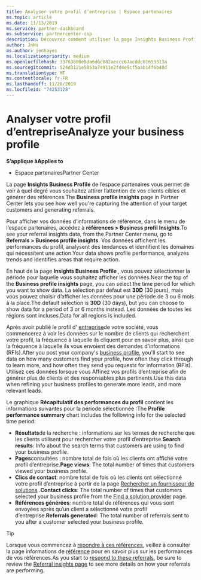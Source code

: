```yaml
---
title: Analyser votre profil d’entreprise | Espace partenaires
ms.topic: article
ms.date: 11/13/2019
ms.service: partner-dashboard
ms.subservice: partnercenter-csp
description: Découvrez comment utiliser la page Insights Business Profile pour voir à quel degré vous souhaitez attirer l’attention de vos clients cibles et générer des références.
author: JnHs
ms.author: jenhayes
ms.localizationpriority: medium
ms.openlocfilehash: 33763800e8da6d6c082aeccc67acddc01653313a
ms.sourcegitcommit: 524d3121e5053a74911e2fd4e9cf5aab14f6b48d
ms.translationtype: MT
ms.contentlocale: fr-FR
ms.lasthandoff: 11/20/2019
ms.locfileid: "74253128"
---
```

# <a name="analyze-your-business-profile"></a><span data-ttu-id="a0c3f-103">Analyser votre profil d’entreprise</span><span class="sxs-lookup"><span data-stu-id="a0c3f-103">Analyze your business profile</span></span>
<!-- 
https://go.microsoft.com/fwlink/?linkid=849120
-->

<span data-ttu-id="a0c3f-104">**S’applique à**</span><span class="sxs-lookup"><span data-stu-id="a0c3f-104">**Applies to**</span></span>

- <span data-ttu-id="a0c3f-105">Espace partenaires</span><span class="sxs-lookup"><span data-stu-id="a0c3f-105">Partner Center</span></span>

<span data-ttu-id="a0c3f-106">La page **Insights Business Profile** de l’espace partenaires vous permet de voir à quel degré vous souhaitez attirer l’attention de vos clients cibles et générer des références.</span><span class="sxs-lookup"><span data-stu-id="a0c3f-106">The **Business profile insights** page in Partner Center lets you see how well you're capturing the attention of your target customers and generating referrals.</span></span>

<span data-ttu-id="a0c3f-107">Pour afficher vos données d’informations de référence, dans le menu de l’espace partenaires, accédez à **références > Business profil Insights**.</span><span class="sxs-lookup"><span data-stu-id="a0c3f-107">To see your referral insights data, from the Partner Center menu, go to **Referrals > Business profile insights**.</span></span> <span data-ttu-id="a0c3f-108">Vos données affichent les performances du profil, analysent des tendances et identifient les domaines qui nécessitent une action.</span><span class="sxs-lookup"><span data-stu-id="a0c3f-108">Your data shows profile performance, analyzes trends and identifies areas that require action.</span></span>

<span data-ttu-id="a0c3f-109">En haut de la page **Insights Business Profile** , vous pouvez sélectionner la période pour laquelle vous souhaitez afficher les données.</span><span class="sxs-lookup"><span data-stu-id="a0c3f-109">Near the top of the **Business profile insights** page, you can select the time period for which you want to show data.</span></span> <span data-ttu-id="a0c3f-110">La sélection par défaut est **30D** (30 jours), mais vous pouvez choisir d’afficher les données pour une période de 3 ou 6 mois à la place.</span><span class="sxs-lookup"><span data-stu-id="a0c3f-110">The default selection is **30D** (30 days), but you can choose to show data for a period of 3 or 6 months instead.</span></span> <span data-ttu-id="a0c3f-111">Les données de toutes les régions sont incluses.</span><span class="sxs-lookup"><span data-stu-id="a0c3f-111">Data for all regions is included.</span></span>

<span data-ttu-id="a0c3f-112">Après avoir publié le profil d' [entreprise](create-a-marketing-profile.md)de votre société, vous commencerez à voir les données sur le nombre de clients qui recherchent votre profil, la fréquence à laquelle ils cliquent pour en savoir plus, ainsi que la fréquence à laquelle ils vous envoient des demandes d’informations (RFIs).</span><span class="sxs-lookup"><span data-stu-id="a0c3f-112">After you post your company's [business profile](create-a-marketing-profile.md), you'll start to see data on how many customers find your profile, how often they click through to learn more, and how often they send you requests for information (RFIs).</span></span> <span data-ttu-id="a0c3f-113">Utilisez ces données lorsque vous Affinez vos profils d’entreprise afin de générer plus de clients et des responsables plus pertinents.</span><span class="sxs-lookup"><span data-stu-id="a0c3f-113">Use this data when refining your business profiles to generate more leads, and more relevant leads.</span></span>

<span data-ttu-id="a0c3f-114">Le graphique **Récapitulatif des performances du profil** contient les informations suivantes pour la période sélectionnée :</span><span class="sxs-lookup"><span data-stu-id="a0c3f-114">The **Profile performance summary** chart includes the following info for the selected time period:</span></span>

- <span data-ttu-id="a0c3f-115">**Résultats**de la recherche : informations sur les termes de recherche que les clients utilisent pour rechercher votre profil d’entreprise.</span><span class="sxs-lookup"><span data-stu-id="a0c3f-115">**Search results**: Info about the search terms that customers are using to find your business profile.</span></span>
- <span data-ttu-id="a0c3f-116">**Pages**consultées : nombre total de fois où les clients ont affiché votre profil d’entreprise.</span><span class="sxs-lookup"><span data-stu-id="a0c3f-116">**Page views**: The total number of times that customers viewed your business profile.</span></span>
- <span data-ttu-id="a0c3f-117">**Clics de contact**: nombre total de fois où les clients ont sélectionné votre profil d’entreprise à partir de la page [Rechercher un fournisseur de solutions](https://www.microsoft.com/solution-providers/home) .</span><span class="sxs-lookup"><span data-stu-id="a0c3f-117">**Contact clicks**: The total number of times that customers selected your business profile from the [Find a solution provider](https://www.microsoft.com/solution-providers/home) page.</span></span>
- <span data-ttu-id="a0c3f-118">**Références générées**: nombre total de références qui vous sont envoyées après qu’un client a sélectionné votre profil d’entreprise.</span><span class="sxs-lookup"><span data-stu-id="a0c3f-118">**Referrals generated**: The total number of referrals sent to you after a customer selected your business profile.</span></span>

> [!TIP]
> <span data-ttu-id="a0c3f-119">Lorsque vous commencez à [répondre à ces références](responding-to-referrals.md), veillez à consulter la page informations de [référence](referral-insights.md) pour en savoir plus sur les performances de vos références.</span><span class="sxs-lookup"><span data-stu-id="a0c3f-119">As you start to [respond to these referrals](responding-to-referrals.md), be sure to review the [Referral insights page](referral-insights.md) to see more details on how your referrals are performing.</span></span>
